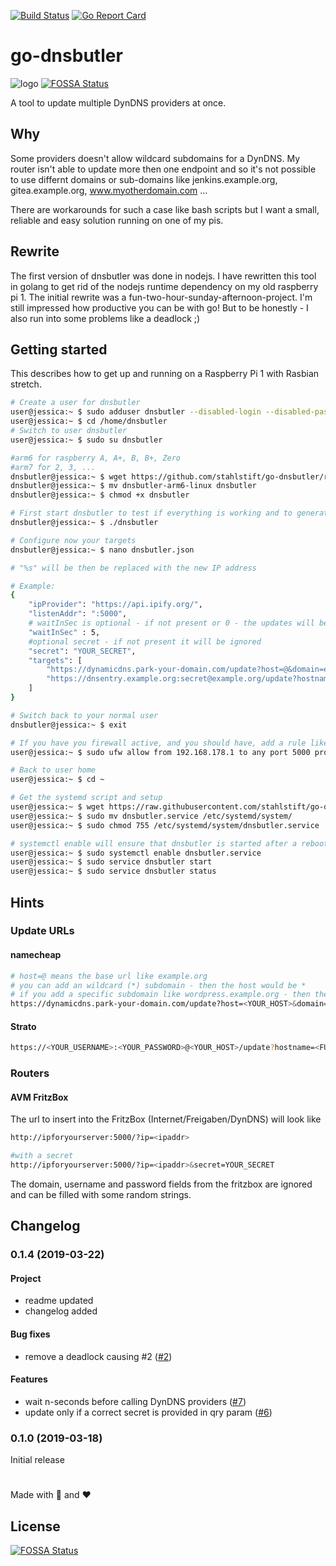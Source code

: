 [![Build Status](https://travis-ci.org/stahlstift/go-dnsbutler.svg?branch=master)](https://travis-ci.org/stahlstift/go-dnsbutler) [![Go Report Card](https://goreportcard.com/badge/github.com/stahlstift/go-dnsbutler)](https://goreportcard.com/report/github.com/stahlstift/go-dnsbutler)

# go-dnsbutler

![logo](https://raw.githubusercontent.com/stahlstift/go-dnsbutler/master/_assets/butler.png)
[![FOSSA Status](https://app.fossa.io/api/projects/git%2Bgithub.com%2Fdemaggus83%2Fgo-dnsbutler.svg?type=shield)](https://app.fossa.io/projects/git%2Bgithub.com%2Fdemaggus83%2Fgo-dnsbutler?ref=badge_shield)

A tool to update multiple DynDNS providers at once.

## Why

Some providers doesn't allow wildcard subdomains for a DynDNS. My router isn't able to update more then one endpoint and so it's not possible to use differnt domains or sub-domains like jenkins.example.org, gitea.example.org, www.myotherdomain.com ...

There are workarounds for such a case like bash scripts but I want a small, reliable and easy solution running on one of my pis.

## Rewrite

The first version of dnsbutler was done in nodejs. I have rewritten this tool in golang to get rid of the nodejs runtime dependency on my old raspberry pi 1. The initial rewrite was a fun-two-hour-sunday-afternoon-project. I'm still impressed how productive you can be with go! But to be honestly - I also run into some problems like a deadlock ;)

## Getting started

This describes how to get up and running on a Raspberry Pi 1 with Rasbian stretch.

```bash
# Create a user for dnsbutler
user@jessica:~ $ sudo adduser dnsbutler --disabled-login --disabled-password
user@jessica:~ $ cd /home/dnsbutler
# Switch to user dnsbutler
user@jessica:~ $ sudo su dnsbutler

#arm6 for raspberry A, A+, B, B+, Zero
#arm7 for 2, 3, ...
dnsbutler@jessica:~ $ wget https://github.com/stahlstift/go-dnsbutler/releases/download/v0.1.4/dnsbutler-arm6-linux
dnsbutler@jessica:~ $ mv dnsbutler-arm6-linux dnsbutler
dnsbutler@jessica:~ $ chmod +x dnsbutler

# First start dnsbutler to test if everything is working and to generate the dnsbutler.json
dnsbutler@jessica:~ $ ./dnsbutler

# Configure now your targets
dnsbutler@jessica:~ $ nano dnsbutler.json

# "%s" will be then be replaced with the new IP address

# Example:
{
    "ipProvider": "https://api.ipify.org/",
    "listenAddr": ":5000",
    # waitInSec is optional - if not present or 0 - the updates will be fired instantly
    "waitInSec" : 5,
    #optional secret - if not present it will be ignored
    "secret": "YOUR_SECRET",
    "targets": [
        "https://dynamicdns.park-your-domain.com/update?host=@&domain=example.org&password=mysecret&ip=%s",
        "https://dnsentry.example.org:secret@example.org/update?hostname=build.example.org&myip=%s"
    ]
}

# Switch back to your normal user
dnsbutler@jessica:~ $ exit

# If you have you firewall active, and you should have, add a rule like this (my router has the ip 192.168.178.1)
user@jessica:~ $ sudo ufw allow from 192.168.178.1 to any port 5000 proto tcp

# Back to user home
user@jessica:~ $ cd ~

# Get the systemd script and setup
user@jessica:~ $ wget https://raw.githubusercontent.com/stahlstift/go-dnsbutler/master/scripts/systemd/dnsbutler.service
user@jessica:~ $ sudo mv dnsbutler.service /etc/systemd/system/
user@jessica:~ $ sudo chmod 755 /etc/systemd/system/dnsbutler.service

# systemctl enable will ensure that dnsbutler is started after a reboot
user@jessica:~ $ sudo systemctl enable dnsbutler.service
user@jessica:~ $ sudo service dnsbutler start
user@jessica:~ $ sudo service dnsbutler status
```

## Hints

### Update URLs

#### namecheap

```bash
# host=@ means the base url like example.org
# you can add an wildcard (*) subdomain - then the host would be *
# if you add a specific subdomain like wordpress.example.org - then the host would be wordpress
https://dynamicdns.park-your-domain.com/update?host=<YOUR_HOST>&domain=<YOUR_DOMAIN>&password=<YOUR_PASSWORD>&ip=%s
```

#### Strato

```bash
https://<YOUR_USERNAME>:<YOUR_PASSWORD>@<YOUR_HOST>/update?hostname=<FULL_DOMAIN>&myip=%s
```

### Routers

#### AVM FritzBox

The url to insert into the FritzBox (Internet/Freigaben/DynDNS) will look like

```bash
http://ipforyourserver:5000/?ip=<ipaddr> 

#with a secret
http://ipforyourserver:5000/?ip=<ipaddr>&secret=YOUR_SECRET
```

The domain, username and password fields from the fritzbox are ignored and can be filled with some random strings.

## Changelog

### 0.1.4 (2019-03-22)

#### Project

* readme updated
* changelog added

#### Bug fixes

* remove a deadlock causing #2 ([#2](https://github.com/stahlstift/go-dnsbutler/issues/2))

#### Features

* wait n-seconds before calling DynDNS providers ([#7](https://github.com/stahlstift/go-dnsbutler/issues/7))
* update only if a correct secret is provided in qry param ([#6](https://github.com/stahlstift/go-dnsbutler/issues/6))

### 0.1.0 (2019-03-18)

Initial release

#

Made with 🍺 and ❤️


## License
[![FOSSA Status](https://app.fossa.io/api/projects/git%2Bgithub.com%2Fdemaggus83%2Fgo-dnsbutler.svg?type=large)](https://app.fossa.io/projects/git%2Bgithub.com%2Fdemaggus83%2Fgo-dnsbutler?ref=badge_large)